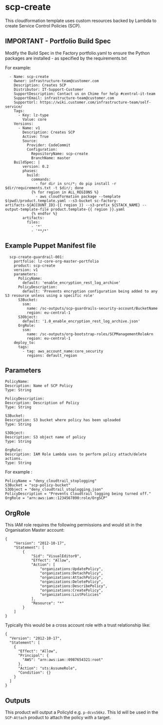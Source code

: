 # scp-create

This cloudformation template uses custom resources backed by Lambda to create Service Control Policies (SCP).

## IMPORTANT - Portfolio Build Spec

Modify the Build Spec in the Factory portfolio.yaml to ensure the Python packages are installed - as specified by the requirements.txt 

For example:

```
  - Name: scp-create
    Owner: infrastructure-team@customer.com
    Description: Creates SCP
    Distributor: IT-Support-Customer
    SupportDescription: Contact us on Chime for help #central-it-team
    SupportEmail: infrastructure-team@customer.com
    SupportUrl: https://wiki.customer.com/infrastructure-team/self-service/
    Tags:
      - Key: lz-type
        Value: core
    Versions:
      - Name: v1
        Description: Creates SCP
        Active: True
        Source:
          Provider: CodeCommit
          Configuration:
            RepositoryName: scp-create
            BranchName: master
    BuildSpec: |
        version: 0.2
        phases:
          build:
            commands:
              - for dir in src/*; do pip install -r $dir/requirements.txt -t $dir/; done
            {% for region in ALL_REGIONS %}
              - aws cloudformation package --template $(pwd)/product.template.yaml --s3-bucket sc-factory-artifacts-${ACCOUNT_ID}-{{ region }} --s3-prefix ${STACK_NAME} --output-template-file product.template-{{ region }}.yaml
            {% endfor %}
        artifacts:
          files:
            - '*'
            - '**/*'

```

## Example Puppet Manifest file

```
  scp-create-guardrail-001:
    portfolio: lz-core-org-master-portfolio
    product: scp-create
    version: v1
    parameters:
      PolicyName:
        default: 'enable_encryption_rest_log_archive'
      PolicyDescription:
        default: 'Prevents encryption configuration being added to any S3 resource unless using a specific role'
      S3Bucket:
        ssm:
          name: /sc-outputs/scp-guardrails-security-account/BucketName
          region: eu-central-1
      S3Object:
        default: '1.0_enable_encryption_rest_log_archive.json'
      OrgRole:
        ssm:
          name: /sc-outputs/org-bootstrap-roles/SCPManagementRoleArn
          region: eu-central-1
    deploy_to:
      tags:
        - tag: aws_account_name:core_security
          regions: default_region
```

## Parameters

```
PolicyName:
Description: Name of SCP Policy
Type: String

PolicyDescription:
Description: Description of Policy
Type: String

S3Bucket:
Description: S3 bucket where policy has been uploaded
Type: String

S3Object:
Description: S3 object name of policy
Type: String

OrgRole:
Description: IAM Role Lambda uses to perform policy attach/delete actions.
Type: String
```

For example :
```
PolicyName = "deny_cloudtrail_stoplogging"
S3Bucket = "scp-policy-bucket"
S3Object = "deny_cloudtrail_stoplogging.json"
PolicyDescription = "Prevents Cloudtrail logging being turned off."
OrgRole = "arn:aws:iam::1234567890:role/OrgSCP"
```

## OrgRole

This IAM role requires the following permissions and would sit in the Organisation Master account:

```
{
    "Version": "2012-10-17",
    "Statement": [
        {
            "Sid": "VisualEditor0",
            "Effect": "Allow",
            "Action": [
                "organizations:UpdatePolicy",
                "organizations:DetachPolicy",
                "organizations:AttachPolicy",
                "organizations:DeletePolicy",
                "organizations:DescribePolicy",
                "organizations:CreatePolicy",
                "organizations:ListPolicies"
            ],
            "Resource": "*"
        }
    ]
}
```

Typically this would be a cross account role with a trust relationship like:

```
{
  "Version": "2012-10-17",
  "Statement": [
    {
      "Effect": "Allow",
      "Principal": {
        "AWS": "arn:aws:iam::0987654321:root"
      },
      "Action": "sts:AssumeRole",
      "Condition": {}
    }
  ]
}
```

## Outputs
This product will output a PolicyId e.g. `p-dcvs56kz`. This Id will be used in the `SCP-Attach` product to attach the policy with a target.
